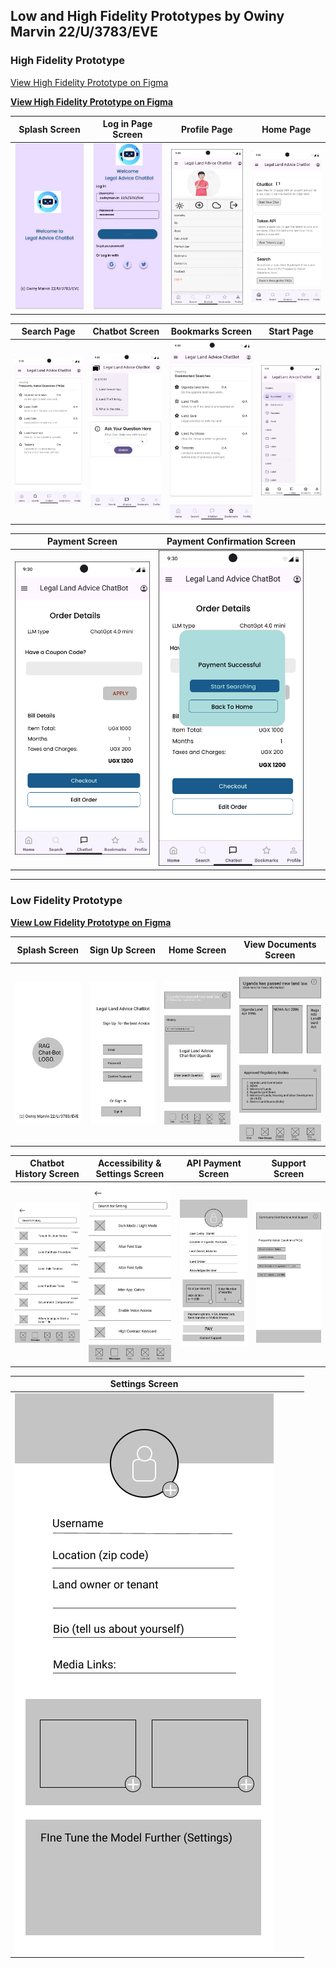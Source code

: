 ## Low and High Fidelity Prototypes by Owiny Marvin 22/U/3783/EVE

### High Fidelity Prototype

[View High Fidelity Prototype on Figma](<https://embed.figma.com/proto/QZciqmqaeEavl1Z16iRrXP/Diner-Bakery-Hi-Fi-Prototypes-(Community)?node-id=402-2044&node-type=canvas&scaling=scale-down&content-scaling=fixed&page-id=402%3A2043&starting-point-node-id=427%3A1489&embed-host=share>)

**[View High Fidelity Prototype on Figma](<https://www.figma.com/proto/QZciqmqaeEavl1Z16iRrXP/Diner-Bakery-Hi-Fi-Prototypes-(Community)?node-id=403-2218&node-type=canvas&t=QlL9bx4g11OSABRn-1&scaling=scale-down&content-scaling=fixed&page-id=402%3A2043&starting-point-node-id=427%3A1489>)**

| Splash Screen                                        | Log in Page Screen                                      | Profile Page                                          | Home Page                                            |
|------------------------------------------------------|---------------------------------------------------------|-------------------------------------------------------|------------------------------------------------------|
| ![High Fidelity Splash Screen](<High Fidelity/1. splash screen.png>) | ![High Fidelity Log in page Screen](<High Fidelity/2. Log in Page.png>) | ![High Fidelity Profile Page](<High Fidelity/3. Profile.png>) | ![High Fidelity Screen](<High Fidelity/4. Home Page.png>) |

| Search Page                                          | Chatbot Screen                                         | Bookmarks Screen                                      | Start Page                                           |
|------------------------------------------------------|---------------------------------------------------------|-------------------------------------------------------|------------------------------------------------------|
| ![Search Page Screen](<High Fidelity/5. Search Page.png>) | ![High Fidelity Chatbot Screen](<High Fidelity/6. ChatBot.png>) | ![High Fidelity Bookmarks Screen](<High Fidelity/7. Bookmarks.png>) | ![High Fidelity Start Page](<High Fidelity/8. Start page.png>) |

| Payment Screen                                       | Payment Confirmation Screen                             |                                                     |                                                       |
|------------------------------------------------------|---------------------------------------------------------|-------------------------------------------------------|-------------------------------------------------------|
| ![High Fidelity Payment Screen](<High Fidelity/9. Payment Screen.png>) | ![High Fidelity Payment Confirmation Screen](<High Fidelity/10. Payment Confirmed Screen.png>) |                                                       |                                                       |

---

### Low Fidelity Prototype

**[View Low Fidelity Prototype on Figma](<Your Figma Low Fidelity Prototype Link Here>)**

| Splash Screen                                        | Sign Up Screen                                         | Home Screen                                          | View Documents Screen                                 |
|------------------------------------------------------|---------------------------------------------------------|-------------------------------------------------------|-------------------------------------------------------|
| ![Low Fidelity Splash Screen](<Low Fidelity/1. SPLASH Screen.png>) | ![Low Fidelity Sign Up Screen](<Low Fidelity/2. Sign up Screen.png>) | ![Low Fidelity Home Screen](<Low Fidelity/3. Home screen.png>) | ![Low Fidelity View Documents Screen](<Low Fidelity/4. View Documents Screen.png>) |

| Chatbot History Screen                               | Accessibility & Settings Screen                        | API Payment Screen                                    | Support Screen                                        |
|------------------------------------------------------|---------------------------------------------------------|-------------------------------------------------------|-------------------------------------------------------|
| ![Low Fidelity Chatbot History Screen](<Low Fidelity/5. Chatbot History Screen.png>) | ![Low Fidelity Accessibility & Settings Screen](<Low Fidelity/6. Accessibility & settings Screen.png>) | ![Low Fidelity API Payment Screen](<Low Fidelity/7. API payment Screen.png>) | ![Low Fidelity Support Screen](<Low Fidelity/8. Support Screen.png>) |

| Settings Screen                                      |                                                      |                                                     |                                                       |
|------------------------------------------------------|---------------------------------------------------------|-------------------------------------------------------|-------------------------------------------------------|
| ![Low Fidelity Settings Screen](<Low Fidelity/9. User Profile Screen real.png>) |                                                       |                                                       |                                                       |
